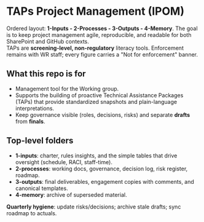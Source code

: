 ﻿# TAPs Project Management (IPOM)

Ordered layout: **1-Inputs - 2-Processes - 3-Outputs - 4-Memory**.
The goal is to keep project management agile, reproducible, and readable for both SharePoint and GitHub contexts.  
TAPs are **screening-level, non-regulatory** literacy tools. Enforcement remains with WR staff; every figure carries a "Not for enforcement" banner.

## What this repo is for

- Management tool for the Working group.
- Supports the building of proactive Technical Assistance Packages (TAPs) that provide standardized snapshots and plain-language interpretations.
- Keep governance visible (roles, decisions, risks) and separate **drafts** from **finals**.

## Top-level folders

- **1-inputs**: charter, rules insights, and the simple tables that drive oversight (schedule, RACI, staff-time).
- **2-processes**: working docs, governance, decision log, risk register, roadmap.
- **3-outputs**: final deliverables, engagement copies with comments, and canonical templates.
- **4-memory**: archive of superseded material.

**Quarterly hygiene**: update risks/decisions; archive stale drafts; sync roadmap to actuals.
